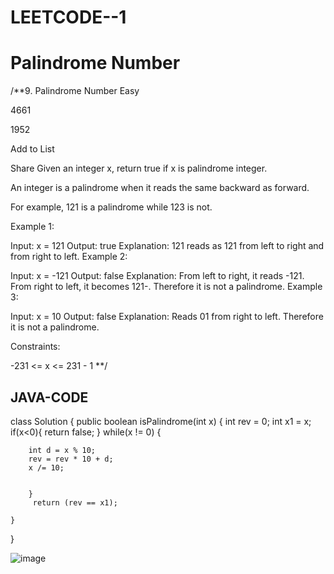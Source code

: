 # LEETCODE--1

<h1> Palindrome Number</h1>
/**9. Palindrome Number
Easy

4661

1952

Add to List

Share
Given an integer x, return true if x is palindrome integer.

An integer is a palindrome when it reads the same backward as forward.

For example, 121 is a palindrome while 123 is not.
 

Example 1:

Input: x = 121
Output: true
Explanation: 121 reads as 121 from left to right and from right to left.
Example 2:

Input: x = -121
Output: false
Explanation: From left to right, it reads -121. From right to left, it becomes 121-. Therefore it is not a palindrome.
Example 3:

Input: x = 10
Output: false
Explanation: Reads 01 from right to left. Therefore it is not a palindrome.
 

Constraints:

-231 <= x <= 231 - 1
**/

<h2>JAVA-CODE</h2>
class Solution {
    public boolean isPalindrome(int x) {
       int rev = 0;
        int x1 = x;
        if(x<0){
            return false;
        }
        while(x != 0)
        {
        
        int d = x % 10;
        rev = rev * 10 + d;
        x /= 10;
       
            
        }
         return (rev == x1);
    
    }
}

![image](https://user-images.githubusercontent.com/70385414/147397641-3697f564-094a-498a-ab99-c307f3bfe3f8.png)

